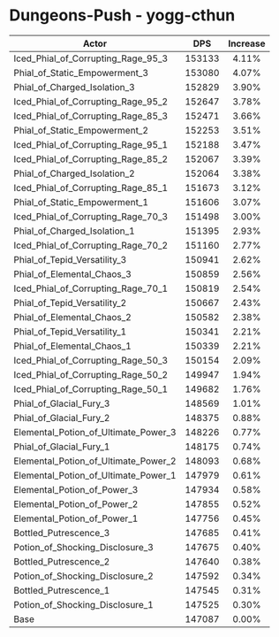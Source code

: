 # Dungeons-Push - yogg-cthun
| Actor | DPS | Increase |
|---|:---:|:---:|
|Iced_Phial_of_Corrupting_Rage_95_3|153133|4.11%|
|Phial_of_Static_Empowerment_3|153080|4.07%|
|Phial_of_Charged_Isolation_3|152829|3.90%|
|Iced_Phial_of_Corrupting_Rage_95_2|152647|3.78%|
|Iced_Phial_of_Corrupting_Rage_85_3|152471|3.66%|
|Phial_of_Static_Empowerment_2|152253|3.51%|
|Iced_Phial_of_Corrupting_Rage_95_1|152188|3.47%|
|Iced_Phial_of_Corrupting_Rage_85_2|152067|3.39%|
|Phial_of_Charged_Isolation_2|152064|3.38%|
|Iced_Phial_of_Corrupting_Rage_85_1|151673|3.12%|
|Phial_of_Static_Empowerment_1|151606|3.07%|
|Iced_Phial_of_Corrupting_Rage_70_3|151498|3.00%|
|Phial_of_Charged_Isolation_1|151395|2.93%|
|Iced_Phial_of_Corrupting_Rage_70_2|151160|2.77%|
|Phial_of_Tepid_Versatility_3|150941|2.62%|
|Phial_of_Elemental_Chaos_3|150859|2.56%|
|Iced_Phial_of_Corrupting_Rage_70_1|150819|2.54%|
|Phial_of_Tepid_Versatility_2|150667|2.43%|
|Phial_of_Elemental_Chaos_2|150582|2.38%|
|Phial_of_Tepid_Versatility_1|150341|2.21%|
|Phial_of_Elemental_Chaos_1|150339|2.21%|
|Iced_Phial_of_Corrupting_Rage_50_3|150154|2.09%|
|Iced_Phial_of_Corrupting_Rage_50_2|149947|1.94%|
|Iced_Phial_of_Corrupting_Rage_50_1|149682|1.76%|
|Phial_of_Glacial_Fury_3|148569|1.01%|
|Phial_of_Glacial_Fury_2|148375|0.88%|
|Elemental_Potion_of_Ultimate_Power_3|148226|0.77%|
|Phial_of_Glacial_Fury_1|148175|0.74%|
|Elemental_Potion_of_Ultimate_Power_2|148093|0.68%|
|Elemental_Potion_of_Ultimate_Power_1|147979|0.61%|
|Elemental_Potion_of_Power_3|147934|0.58%|
|Elemental_Potion_of_Power_2|147855|0.52%|
|Elemental_Potion_of_Power_1|147756|0.45%|
|Bottled_Putrescence_3|147685|0.41%|
|Potion_of_Shocking_Disclosure_3|147675|0.40%|
|Bottled_Putrescence_2|147640|0.38%|
|Potion_of_Shocking_Disclosure_2|147592|0.34%|
|Bottled_Putrescence_1|147545|0.31%|
|Potion_of_Shocking_Disclosure_1|147525|0.30%|
|Base|147087|0.00%|
